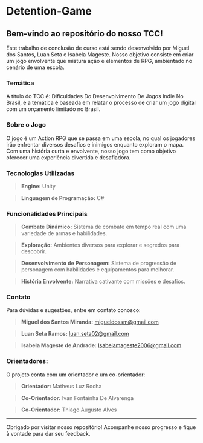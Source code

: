 # Detention-Game
## Bem-vindo ao repositório do nosso TCC!

  Este trabalho de conclusão de curso está sendo desenvolvido por Miguel dos Santos, Luan Seta e Isabela Mageste. Nosso objetivo consiste em criar um jogo envolvente que mistura ação e elementos de RPG, ambientado no cenário de uma escola.

### Temática 
  A título do TCC é: Dificuldades Do Desenvolvimento De Jogos Indie No Brasil, e a temática é baseada em relatar o processo de criar um jogo digital com um orçamento limitado no Brasil.

### Sobre o Jogo 
  O jogo é um Action RPG que se passa em uma escola, no qual os jogadores irão enfrentar diversos desafios e inimigos enquanto exploram o mapa. Com uma história curta e envolvente, nosso jogo tem como objetivo oferecer uma experiência divertida e desafiadora.

### Tecnologias Utilizadas
> **Engine:** Unity <br>

> **Linguagem de Programação:** C#

### Funcionalidades Principais
> **Combate Dinâmico:** Sistema de combate em tempo real com uma variedade de armas e habilidades. <br>

> **Exploração:** Ambientes diversos para explorar e segredos para descobrir. <br>

> **Desenvolvimento de Personagem:** Sistema de progressão de personagem com habilidades e equipamentos para melhorar. <br>

> **História Envolvente:** Narrativa cativante com missões e desafios. <br>

### Contato
  Para dúvidas e sugestões, entre em contato conosco:

> **Miguel dos Santos Miranda:** migueldossm@gmail.com <br>

> **Luan Seta Ramos:** luan.seta02@gmail.com <br>

> **Isabela Mageste de Andrade:** Isabelamageste2006@gmail.com <br>


### Orientadores:
  O projeto conta com um orientador e um co-orientador: <br>

> **Orientador:** Matheus Luz Rocha <br>

> **Co-Orientador:** Ivan Fontainha De Alvarenga

> **Co-Orientador:** Thiago Augusto Alves

---

Obrigado por visitar nosso repositório! Acompanhe nosso progresso e fique à vontade para dar seu feedback.
